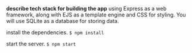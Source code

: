 
**describe tech stack for building the app**
using Express as a web framework, along with EJS as a template engine and CSS for styling. You will use SQLite as a database for storing data.

install the dependencies.
`$ npm install`

start the server.
`$ npm start`